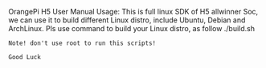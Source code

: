 OrangePi H5 User Manual
Usage:
	This is full linux SDK of H5 allwinner Soc, we can use it to build different 
	Linux distro, include Ubuntu, Debian and ArchLinux. Pls use command to build 
	your Linux distro, as follow
		./build.sh

	Note! don't use root to run this scripts!

	Good Luck
